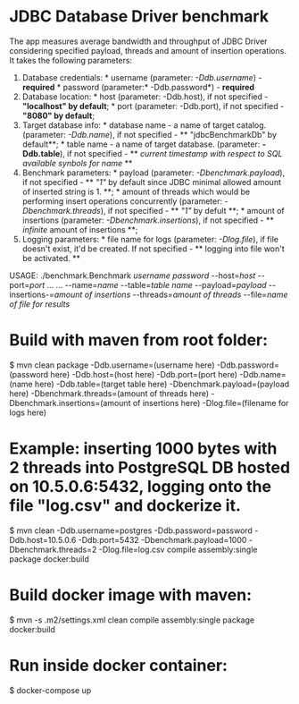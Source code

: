 # JDBC Database Driver benchmark 

The app measures average bandwidth and throughput of JDBC Driver considering specified payload, threads and amount of insertion operations. 
It takes the following parameters: 

  1. Database credentials: 
    * username (parameter: *-Ddb.username*) - **required**
    * password (parameter:* -Ddb.password*) - **required** 
  2. Database location: 
    * host (parameter: -Ddb.host), if not specified - **"localhost" by default**; 
    * port (parameter: -Ddb.port), if not specified - **"8080" by default**;
  3. Target database info: 
    * database name - a name of target catalog. (parameter: *-Ddb.name*), if not specified - ** "jdbcBenchmarkDb" by default**;
    * table name - a name of target database. (parameter: **-Ddb.table**), if not specified - ** *current timestamp with respect to SQL available synbols for name* **
  4. Benchmark parameters: 
    * payload (parameter: *-Dbenchmark.payload*), if not specified - ** *"1"* by default since JDBC minimal allowed amount of inserted string is 1. **;
    * amount of threads which would be performing insert operations concurrently (parameter: *-Dbenchmark.threads*), if not specified - ** *"1"* by defult **;
    * amount of insertions (parameter: *-Dbenchmark.insertions*), if not specified - ** *infinite* amount of insertions **;
   5. Logging parameters: 
     * file name for logs (parameter: *-Dlog.file*), if file doesn't exist, it'd be created. If not specified - ** logging into file won't be activated. **

USAGE: ./benchmark.Benchmark *username* *password* --host=*host* --port=*port* ...
       ... --name=*name* --table=*table name* --payload=*payload* --insertions-=*amount of insertions* --threads=*amount of threads* --file=*name of file for results*



# Build with maven from root folder: 
$ mvn clean package -Ddb.username=(username here) -Ddb.password=(password here) -Ddb.host=(host here) -Ddb.port=(port here) -Ddb.name=(name here) -Ddb.table=(target table here) -Dbenchmark.payload=(payload here) -Dbenchmark.threads=(amount of threads here) -Dbenchmark.insertions=(amount of insertions here) -Dlog.file=(filename for logs here)

# Example: inserting 1000 bytes with 2 threads into PostgreSQL DB hosted on 10.5.0.6:5432, logging onto the file "log.csv" and dockerize it. 
$ mvn clean -Ddb.username=postgres -Ddb.password=password -Ddb.host=10.5.0.6 -Ddb.port=5432 -Dbenchmark.payload=1000 -Dbenchmark.threads=2 -Dlog.file=log.csv compile assembly:single package docker:build

# Build docker image with maven:
$ mvn -s .m2/settings.xml clean compile assembly:single package docker:build

# Run inside docker container: 
$ docker-compose up  
